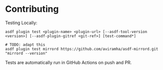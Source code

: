 # Contributing

Testing Locally:

```shell
asdf plugin test <plugin-name> <plugin-url> [--asdf-tool-version <version>] [--asdf-plugin-gitref <git-ref>] [test-command*]

# TODO: adapt this
asdf plugin test mirrord https://github.com/aviramha/asdf-mirrord.git "mirrord --version"
```

Tests are automatically run in GitHub Actions on push and PR.
